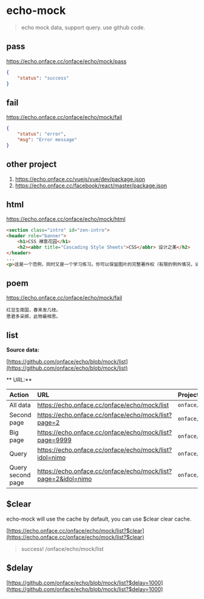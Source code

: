 # echo-mock

> echo mock data, support query. use github code.

## pass

https://echo.onface.cc/onface/echo/mock/pass

```json
{
	"status": "success"
}
```

## fail

https://echo.onface.cc/onface/echo/mock/fail


```json
{
	"status": "error",
	"msg": "Error message"
}
```

## other project

1. https://echo.onface.cc/vuejs/vue/dev/package.json
2. https://echo.onface.cc/facebook/react/master/package.json


## html

https://echo.onface.cc/onface/echo/mock/html

```html
<section class="intro" id="zen-intro">
<header role="banner">
	<h1>CSS 禅意花园</h1>
	<h2><abbr title="Cascading Style Sheets">CSS</abbr> 设计之美</h2>
</header>
...
<p>这是一个范例，同时又是一个学习练习。你可以保留图片的完整著作权（有限的例外情况，请参见 <a href="http://www.mezzoblue.com/zengarden/submit/guidelines/">投稿方针</a>），但是我们要求你使用 <a href="http://creativecommons.org/licenses/by-nc-sa/3.0/" title="查看禅意花园的许可信息。">与本站相同</a>的知识共享授权公开发布你的 <abbr title="Cascading Style Sheets">CSS</abbr> 作品，以便他人可以从中学习。</p>
````

## poem

https://echo.onface.cc/onface/echo/mock/fail

```
红豆生南国，春来发几枝。
愿君多采撷，此物最相思。
```

## list

**Source data:**

[https://github.com/onface/echo/blob/mock/list](https://github.com/onface/echo/blob/mock/list)

** URL:**

| Action | URL | Project | Branch | Path | Query |
| :---- | :------------- | :------------- | :------------- | :------------- | :--------------|
| All data | https://echo.onface.cc/onface/echo/mock/list       | `onface/echo`       | `mock`       |  `list`       | ``|
| Second page | https://echo.onface.cc/onface/echo/mock/list?page=2       | `onface/echo`       | `mock`       |  `list`       | `?page=2` |
| Big page | https://echo.onface.cc/onface/echo/mock/list?page=9999       | `onface/echo`       | `mock`       |  `list`       | `?page=999` |
| Query | https://echo.onface.cc/onface/echo/mock/list?idol=nimo       | `onface/echo`       | `mock`       |  `list`       | `?idol=nimo` |
| Query second page | https://echo.onface.cc/onface/echo/mock/list?page=2&idol=nimo       | `onface/echo`       | `mock`       |  `list`       | `?page=2&idol=nimo` |


## $clear

echo-mock will use the cache by default, you can use $clear clear cache.

[https://echo.onface.cc/onface/echo/mock/list?$clear](https://echo.onface.cc/onface/echo/mock/list?$clear)

> success! /onface/echo/mock/list

## $delay

[https://github.com/onface/echo/blob/mock/list?$delay=1000](https://github.com/onface/echo/blob/mock/list?$delay=1000)
